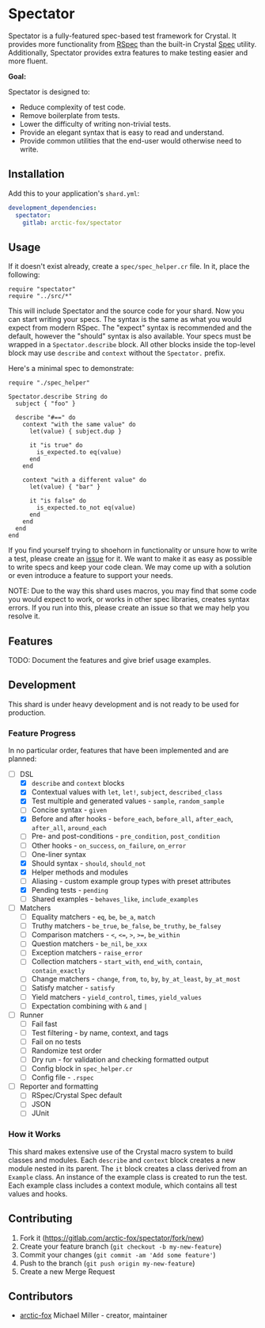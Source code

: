 Spectator
=========

Spectator is a fully-featured spec-based test framework for Crystal.
It provides more functionality from [RSpec](http://rspec.info/)
than the built-in Crystal [Spec](https://crystal-lang.org/api/latest/Spec.html) utility.
Additionally, Spectator provides extra features to make testing easier and more fluent.

**Goal:**

Spectator is designed to:

- Reduce complexity of test code.
- Remove boilerplate from tests.
- Lower the difficulty of writing non-trivial tests.
- Provide an elegant syntax that is easy to read and understand.
- Provide common utilities that the end-user would otherwise need to write.

Installation
------------

Add this to your application's `shard.yml`:

```yaml
development_dependencies:
  spectator:
    gitlab: arctic-fox/spectator
```

Usage
-----

If it doesn't exist already, create a `spec/spec_helper.cr` file.
In it, place the following:

```crystal
require "spectator"
require "../src/*"
```

This will include Spectator and the source code for your shard.
Now you can start writing your specs.
The syntax is the same as what you would expect from modern RSpec.
The "expect" syntax is recommended and the default, however the "should" syntax is also available.
Your specs must be wrapped in a `Spectator.describe` block.
All other blocks inside the top-level block may use `describe` and `context` without the `Spectator.` prefix.

Here's a minimal spec to demonstrate:

```crystal
require "./spec_helper"

Spectator.describe String do
  subject { "foo" }

  describe "#==" do
    context "with the same value" do
      let(value) { subject.dup }

      it "is true" do
        is_expected.to eq(value)
      end
    end

    context "with a different value" do
      let(value) { "bar" }

      it "is false" do
        is_expected.to_not eq(value)
      end
    end
  end
end
```

If you find yourself trying to shoehorn in functionality
or unsure how to write a test, please create an [issue](https://gitlab.com/arctic-fox/spectator/issues/new) for it.
We want to make it as easy as possible to write specs and keep your code clean.
We may come up with a solution or even introduce a feature to support your needs.

NOTE: Due to the way this shard uses macros,
you may find that some code you would expect to work, or works in other spec libraries, creates syntax errors.
If you run into this, please create an issue so that we may help you resolve it.

Features
--------

TODO: Document the features and give brief usage examples.

Development
-----------

This shard is under heavy development and is not ready to be used for production.

### Feature Progress

In no particular order, features that have been implemented and are planned:

- [ ] DSL
    - [X] `describe` and `context` blocks
    - [X] Contextual values with `let`, `let!`, `subject`, `described_class`
    - [X] Test multiple and generated values - `sample`, `random_sample`
    - [ ] Concise syntax - `given`
    - [X] Before and after hooks - `before_each`, `before_all`, `after_each`, `after_all`, `around_each`
    - [ ] Pre- and post-conditions - `pre_condition`, `post_condition`
    - [ ] Other hooks - `on_success`, `on_failure`, `on_error`
    - [ ] One-liner syntax
    - [X] Should syntax - `should`, `should_not`
    - [X] Helper methods and modules
    - [ ] Aliasing - custom example group types with preset attributes
    - [X] Pending tests - `pending`
    - [ ] Shared examples - `behaves_like`, `include_examples`
- [ ] Matchers
    - [ ] Equality matchers - `eq`, `be`, `be_a`, `match`
    - [ ] Truthy matchers - `be_true`, `be_false`, `be_truthy`, `be_falsey`
    - [ ] Comparison matchers - `<`, `<=`, `>`, `>=`, `be_within`
    - [ ] Question matchers - `be_nil`, `be_xxx`
    - [ ] Exception matchers - `raise_error`
    - [ ] Collection matchers - `start_with`, `end_with`, `contain`, `contain_exactly`
    - [ ] Change matchers - `change`, `from`, `to`, `by`, `by_at_least`, `by_at_most`
    - [ ] Satisfy matcher - `satisfy`
    - [ ] Yield matchers - `yield_control`, `times`, `yield_values`
    - [ ] Expectation combining with `&` and `|`
- [ ] Runner
    - [ ] Fail fast
    - [ ] Test filtering - by name, context, and tags
    - [ ] Fail on no tests
    - [ ] Randomize test order
    - [ ] Dry run - for validation and checking formatted output
    - [ ] Config block in `spec_helper.cr`
    - [ ] Config file - `.rspec`
- [ ] Reporter and formatting
    - [ ] RSpec/Crystal Spec default
    - [ ] JSON
    - [ ] JUnit

### How it Works

This shard makes extensive use of the Crystal macro system to build classes and modules.
Each `describe` and `context` block creates a new module nested in its parent.
The `it` block creates a class derived from an `Example` class.
An instance of the example class is created to run the test.
Each example class includes a context module, which contains all test values and hooks.

Contributing
------------

1. Fork it (<https://gitlab.com/arctic-fox/spectator/fork/new>)
2. Create your feature branch (`git checkout -b my-new-feature`)
3. Commit your changes (`git commit -am 'Add some feature'`)
4. Push to the branch (`git push origin my-new-feature`)
5. Create a new Merge Request

Contributors
------------

- [arctic-fox](https://gitlab.com/arctic-fox) Michael Miller - creator, maintainer
